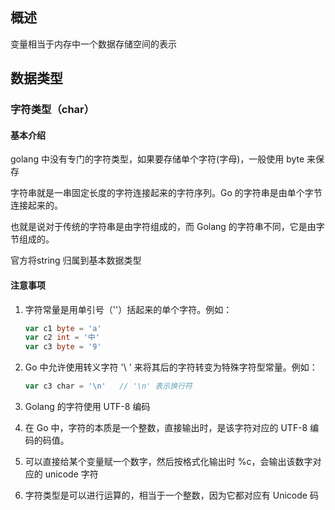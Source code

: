 ## 概述

变量相当于内存中一个数据存储空间的表示

## 数据类型

### 字符类型（char）

#### 基本介绍

golang 中没有专门的字符类型，如果要存储单个字符(字母)，一般使用 byte 来保存

字符串就是一串固定长度的字符连接起来的字符序列。Go 的字符串是由单个字节连接起来的。

也就是说对于传统的字符串是由字符组成的，而 Golang 的字符串不同，它是由字节组成的。

官方将string 归属到基本数据类型

#### 注意事项

1. 字符常量是用单引号（''）括起来的单个字符。例如：

   ```go
   var c1 byte = 'a'
   var c2 int = '中'
   var c3 byte = '9'
   ```

2. Go 中允许使用转义字符 '\ ' 来将其后的字符转变为特殊字符型常量。例如：

   ```go
   var c3 char = '\n'   // '\n' 表示换行符
   ```

3. Golang 的字符使用 UTF-8 编码

4. 在 Go 中，字符的本质是一个整数，直接输出时，是该字符对应的 UTF-8 编码的码值。

5. 可以直接给某个变量赋一个数字，然后按格式化输出时 %c，会输出该数字对应的 unicode 字符

6. 字符类型是可以进行运算的，相当于一个整数，因为它都对应有 Unicode 码